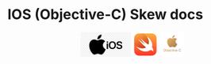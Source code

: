 # IOS (Objective-C) Skew docs
 
<p align="center">
  <img src="588-5882846_ios-app-transparent-ios-logo-png-png-download.png" height="50">
  <img src="swift-96x96_2x.png" height="50">
  <img src="objective-c.png" height="50">
</p>